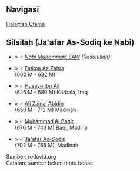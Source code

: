 ## Navigasi

[Halaman Utama][up] 

## Silsilah (Ja'afar As-Sodiq ke Nabi)

*	» ♂ *[Nabi Muhammad SAW][28188]* *(Rasulullah)*

*	» ♀ [Fatima Az Zahra][70257]
	<br/>(600 M - 632 M)

*	» ♂ [Husayn Ibn Ali][70255]
	<br/>(626 M - 680 M) Karbala, Iraq

*	» ♂ [Ali Zainal Abidin][70251]
	<br/>(659 M - 712 M) Madinah

*	» ♂ [Muhammad Al Baqir][70247]
	<br/>(676 M - 743 M) Baqi, Madina

*	» ♂ [Ja'afar As-Sodiq][70246]
	<br/>(702 M - 765 M), Madinah

Sumber: rodovid.org<br/>
Catatan: sumber belum tentu benar.

[up]: https://github.com/epsi-rns/catatan-silsilah/blob/master/README.md

[28188]: http://id.rodovid.org/wk/Orang:28188
[70257]: http://id.rodovid.org/wk/Orang:70257
[70255]: http://id.rodovid.org/wk/Orang:70255
[70251]: http://id.rodovid.org/wk/Orang:70251
[70247]: http://id.rodovid.org/wk/Orang:70247
[70246]: http://id.rodovid.org/wk/Orang:70246
